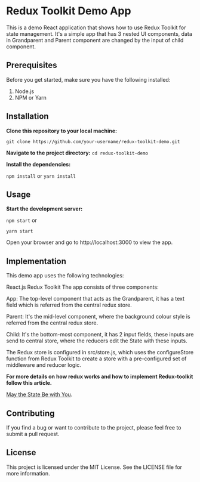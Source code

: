 # Redux Toolkit Demo App
This is a demo React application that shows how to use Redux Toolkit for state management. It's a simple app that has 3 nested UI components, data in Grandparent and Parent component are changed by the input of child component.

## Prerequisites
Before you get started, make sure you have the following installed:

1. Node.js
2. NPM or Yarn
## Installation
**Clone this repository to your local machine:**

`git clone https://github.com/your-username/redux-toolkit-demo.git`


**Navigate to the project directory:**
`cd redux-toolkit-demo`


**Install the dependencies:**

`npm install`
or
`yarn install`


## Usage

**Start the development server:**

`npm start`
or

`yarn start`

Open your browser and go to http://localhost:3000 to view the app.

## Implementation
This demo app uses the following technologies:

React.js
Redux Toolkit
The app consists of three components:

App: The top-level component that acts as the Grandparent, it has a text field which is referred from the central redux store.

Parent: It's the mid-level component, where the background colour style is referred from the central redux store. 

Child: It's the bottom-most component, it has 2 input fields, these inputs are send to central store, where the reducers edit the State with these inputs.

The Redux store is configured in src/store.js, which uses the configureStore function from Redux Toolkit to create a store with a pre-configured set of middleware and reducer logic.

**For more details on how redux works and how to implement Redux-toolkit follow this article.**

[May the State Be with You](https://debarshiraj.hashnode.dev/may-the-state-be-with-you-a-journey-to-simplify-state-management-in-react-using-redux-toolkit "A simple guide on how to implement Redux-Toolkit in a React App.").

## Contributing
If you find a bug or want to contribute to the project, please feel free to submit a pull request.

## License
This project is licensed under the MIT License. See the LICENSE file for more information.





